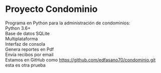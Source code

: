 # Proyecto Condominio
Programa en Python para la administración de condominios: <br>
	Python 3.6+<br>
	Base de datos SQLite<br>
	Multiplataforma<br>
	Interfaz de consola<br>
	Genera reportes en Pdf<br>
	Envía recibos por email<br>
	Estamos en GitHub como https://github.com/edfasano70/condominio.git<br>
	esta es otra prueba
